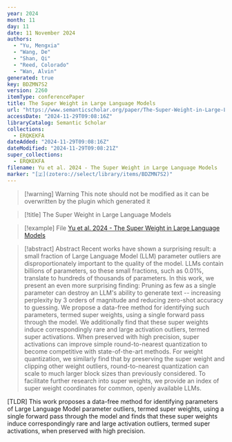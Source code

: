 ```yaml
---
year: 2024
month: 11
day: 11
date: 11 November 2024
authors:
  - "Yu, Mengxia"
  - "Wang, De"
  - "Shan, Qi"
  - "Reed, Colorado"
  - "Wan, Alvin"
generated: true
key: BDZMN7S2
version: 2260
itemType: conferencePaper
title: The Super Weight in Large Language Models
url: "https://www.semanticscholar.org/paper/The-Super-Weight-in-Large-Language-Models-Yu-Wang/2e5baf6b3a5bfdb5cd7d7ee450296fe222c7c225"
accessDate: "2024-11-29T09:08:16Z"
libraryCatalog: Semantic Scholar
collections:
  - ERQKEKFA
dateAdded: "2024-11-29T09:08:16Z"
dateModified: "2024-11-29T09:08:21Z"
super_collections:
  - ERQKEKFA
filename: Yu et al. 2024 - The Super Weight in Large Language Models
marker: "[🇿](zotero://select/library/items/BDZMN7S2)"
---
```


>[!warning] Warning
> This note should not be modified as it can be overwritten by the plugin which generated it

> [!title] The Super Weight in Large Language Models

> [!example] File
> [Yu et al. 2024 - The Super Weight in Large Language Models](Yu%20et%20al.%202024%20-%20The%20Super%20Weight%20in%20Large%20Language%20Models.pdf)

> [!abstract] Abstract
> Recent works have shown a surprising result: a small fraction of Large Language Model (LLM) parameter outliers are disproportionately important to the quality of the model. LLMs contain billions of parameters, so these small fractions, such as 0.01%, translate to hundreds of thousands of parameters. In this work, we present an even more surprising finding: Pruning as few as a single parameter can destroy an LLM's ability to generate text -- increasing perplexity by 3 orders of magnitude and reducing zero-shot accuracy to guessing. We propose a data-free method for identifying such parameters, termed super weights, using a single forward pass through the model. We additionally find that these super weights induce correspondingly rare and large activation outliers, termed super activations. When preserved with high precision, super activations can improve simple round-to-nearest quantization to become competitive with state-of-the-art methods. For weight quantization, we similarly find that by preserving the super weight and clipping other weight outliers, round-to-nearest quantization can scale to much larger block sizes than previously considered. To facilitate further research into super weights, we provide an index of super weight coordinates for common, openly available LLMs.

[TLDR] This work proposes a data-free method for identifying parameters of Large Language Model parameter outliers, termed super weights, using a single forward pass through the model and finds that these super weights induce correspondingly rare and large activation outliers, termed super activations, when preserved with high precision.

